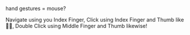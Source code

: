 hand gestures = mouse? 

Navigate using you Index Finger,
Click using Index Finger and Thumb like 🤏🏻,
Double Click using Middle Finger and Thumb likewise!
